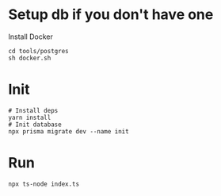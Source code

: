 # Setup db if you don't have one

Install Docker
```shell
cd tools/postgres
sh docker.sh
```

# Init

```shell
# Install deps
yarn install
# Init database
npx prisma migrate dev --name init
```

# Run

```shell
npx ts-node index.ts
```
